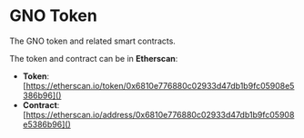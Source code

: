 # GNO Token
The GNO token and related smart contracts.

The token and contract can be in **Etherscan**:
* **Token**: [https://etherscan.io/token/0x6810e776880c02933d47db1b9fc05908e5386b96]()
* **Contract**: [https://etherscan.io/address/0x6810e776880c02933d47db1b9fc05908e5386b96]()